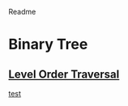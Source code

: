 Readme



# Binary Tree

## [Level Order Traversal](#leetcode-87-scramble-string)

[test](./87.md)




